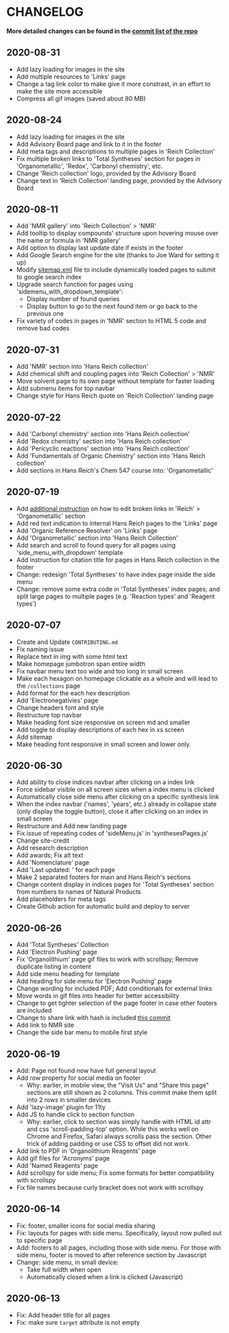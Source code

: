 # CHANGELOG

**More detailed changes can be found in the [commit list of the repo](https://github.com/khoivan88/organicchemistrydata/commits/master)**

## 2020-08-31

- Add lazy loading for images in the site
- Add multiple resources to 'Links' page
- Change a tag link color to make give it more constrast, in an effort to make the site more accessible
- Compress all gif images (saved about 80 MB)

## 2020-08-24

- Add lazy loading for images in the site
- Add Advisory Board page and link to it in the footer
- Add meta tags and descriptions to multiple pages in 'Reich Collection'
- Fix multiple broken links to 'Total Syntheses' section for pages in 'Organometallic', 'Redox', 'Carbonyl chemistry', etc.
- Change 'Reich collection' logo, provided by the Advisory Board
- Change text in 'Reich Collection' landing page, provided by the Advisory Board


## 2020-08-11

- Add 'NMR gallery' into 'Reich Collection' > 'NMR'
- Add tooltip to display compounds' structure upon hovering mouse over the name or formula in 'NMR gallery'
- Add option to display last update date if exists in the footer
- Add Google Search engine for the site (thanks to Joe Ward for setting it up)
- Modify [sitemap.xml](/src/sitemap/sitemap.njk) file to include dynamically loaded pages to submit to google search index
- Upgrade search function for pages using 'sidemenu_with_dropdown_template':
  - Display number of found queries
  - Display button to go to the next found item or go back to the previous one
- Fix variety of codes in pages in 'NMR' section to HTML 5 code and remove bad codes

## 2020-07-31

- Add 'NMR' section into 'Hans Reich collection'
- Add chemical shift and coupling pages into 'Reich Collection' > 'NMR'
- Move solvent page to its own page without template for faster loading
- Add submenu items for top navbar
- Change style for Hans Reich quote on 'Reich Collection' landing page

## 2020-07-22

- Add 'Carbonyl chemistry' section into 'Hans Reich collection'
- Add 'Redox chemistry' section into 'Hans Reich collection'
- Add 'Pericyclic reactions' section into 'Hans Reich collection'
- Add 'Fundamentals of Organic Chemistry' section into 'Hans Reich collection'
- Add sections in Hans Reich's Chem 547 course into: 'Organometallic'

## 2020-07-19

- Add [additional instruction](/docs/editing_links_in_organometallic.md) on how to edit broken links in 'Reich' > 'Organometallic' section
- Add red text indication to internal Hans Reich pages to the 'Links' page
- Add 'Organic Reference Resolver' on 'Links' page
- Add 'Organometallic' section into 'Hans Reich Collection'
- Add search and scroll to found query for all pages using 'side_menu_with_dropdown' template
- Add instruction for citation title for pages in Hans Reich collection in the footer
- Change: redesign 'Total Syntheses' to have index page inside the side menu
- Change: remove some extra code in 'Total Syntheses' index pages; and split large pages to multiple pages (e.g. 'Reaction types' and 'Reagent types')

## 2020-07-07

- Create and Update `CONTRIBUTING.md`
- Fix naming issue
- Replace text in img with some html text
- Make homepage jumbotron span entire width
- Fix navbar menu text too wide and too long in small screen
- Make each hexagon on homepage clickable as a whole and will lead to the `/collections` page
- Add format for the each hex description
- Add 'Electronegativies' page
- Change headers font and style
- Restructure top navbar
- Make heading font size responsive on screen md and smaller
- Add toggle to display descriptions of each hex in xs screen
- Add sitemap
- Make heading font responsive in small screen and lower only.

## 2020-06-30

- Add ability to close indices navbar after clicking on a index link
- Force sidebar visible on all screen sizes when a index menu is clicked
- Automatically close side menu after clicking on a specific synthesis link
- When the index navbar ('names', 'years', etc.) already in collapse state (only display the toggle button), close it after clicking on an index in small screen
- Restructure and Add new landing page
- Fix issue of repeating codes of 'sideMenu.js' in 'synthesesPages.js'
- Change site-credit
- Add research description
- Add awards; Fix alt text
- Add 'Nomenclature' page
- Add 'Last updated: ' for each page
- Make 2 separated footers for main and Hans Reich's sections
- Change content display in indices pages for 'Total Syntheses' section from numbers to names of Natural Products
- Add placeholders for meta tags
- Create Github action for automatic build and deploy to server

## 2020-06-26

- Add 'Total Syntheses' Collection
- Add 'Electron Pushing' page
- Fix 'Organolithium' page gif files to work with scrollspy; Remove duplicate listing in content
- Add side menu heading for template
- Add heading for side menu for 'Electron Pushing' page
- Change wording for included PDF; Add conditionals for external links
- Move words in gif files into header for better accessibility
- Change to get tighter selection of the page footer in case other footers are included
- Change to share link with hash is included [this commit](https://github.com/khoivan88/organicchemistrydata/commit/2f5519112937df7cf8595a567d6eb77b52a1d4ee)
- Add link to NMR site
- Change the side bar menu to mobile first style

## 2020-06-19

- Add: Page not found now have full general layout
- Add row property for social media on footer
  - Why: earlier, in mobile view, the "Visit Us" and "Share this page" sections are still shown as 2 columns. This commit make them split into 2 rows in smaller devices
- Add 'lazy-image' plugin for 11ty
- Add JS to handle click to section function
  - Why: earlier, click to section was simply handle with HTML id attr and css 'scroll-padding-top' option. While this works well on Chrome and Firefox, Safari always scrolls pass the section. Other trick of adding padding or use CSS to offset did not work.
- Add link to PDF in 'Organolithium Reagents' page
- Add gif files for 'Acronyms' page
- Add 'Named Reagents' page
- Add scrollspy for side menu; Fix some formats for better compatibility with scrollspy
- Fix file names because curly bracket does not work with scrollspy

## 2020-06-14

- Fix: footer, smaller icons for social media sharing
- Fix: layouts for pages with side menu. Specifically, layout now pulled out to specific page
- Add: footers to all pages, including those with side menu. For those with side menu, footer is moved to after reference section by Javascript
- Change: side menu, in small device:
  - Take full width when open
  - Automatically closed when a link is clicked (Javascript)

## 2020-06-13

- Fix: Add header title for all pages
- Fix: make sure `target` attribute is not empty
